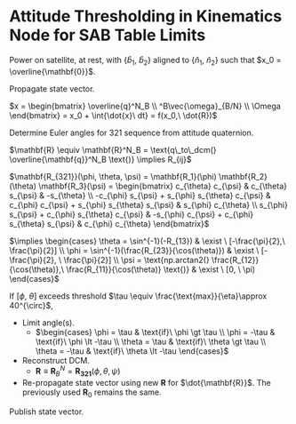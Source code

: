 # Attitude Thresholding in Kinematics Node for SAB Table Limits

Power on satellite, at rest, with $\{ \hat{b}_1,\ \hat{b}_2 \}$ aligned to $\{ \hat{n}_1,\ \hat{n}_2 \}$ such that $x_0 = \overline{\mathbf{0}}$.

Propagate state vector.

$x = \begin{bmatrix} \overline{q}^N_B \\ ^B\vec{\omega}_{B/N} \\ \Omega \end{bmatrix} = x_0 + \int{\dot{x}\ dt} = f(x_0,\ \dot{R})$

Determine Euler angles for 321 sequence from attitude quaternion.

$\mathbf{R} \equiv \mathbf{R}^N_B = \text{q\_to\_dcm(} \overline{\mathbf{q}}^N_B \text{)} \implies R_{ij}$

$\mathbf{R_{321}}(\phi, \theta, \psi) = \mathbf{R_1}(\phi) \mathbf{R_2}(\theta) \mathbf{R_3}(\psi) = \begin{bmatrix} c_{\theta} c_{\psi} & c_{\theta} s_{\psi} & -s_{\theta} \\ -c_{\phi} s_{\psi} + s_{\phi} s_{\theta} c_{\psi} & c_{\phi} c_{\psi} + s_{\phi} s_{\theta} s_{\psi} & s_{\phi} c_{\theta} \\ s_{\phi} s_{\psi} + c_{\phi} s_{\theta} c_{\psi} & -s_{\phi} c_{\psi} + c_{\phi} s_{\theta} s_{\psi} & c_{\phi} c_{\theta} \end{bmatrix}$

$\implies \begin{cases} \theta = \sin^{-1}(-R_{13}) & \exist \ [-\frac{\pi}{2},\ \frac{\pi}{2}] \\ \phi = \sin^{-1}(\frac{R_{23}}{\cos(\theta)}) & \exist \ [-\frac{\pi}{2}, \ \frac{\pi}{2}] \\ \psi = \text{np.arctan2(} \frac{R_{12}}{\cos(\theta)},\ \frac{R_{11}}{\cos(\theta)} \text{)} & \exist \ [0, \ \pi) \end{cases}$

If $[\phi,\ \theta]$ exceeds threshold $\tau \equiv \frac{\text{max}}{\eta}\approx 40^{\circ}$,
- Limit angle(s).
    - $\begin{cases} \phi = \tau & \text{if}\ \phi \gt \tau \\ \phi = -\tau & \text{if}\ \phi \lt -\tau \\ \theta = \tau & \text{if}\ \theta \gt \tau \\ \theta = -\tau & \text{if}\ \theta \lt -\tau \end{cases}$
- Reconstruct DCM.
    - $\mathbf{R} \equiv \mathbf{R}^N_B = \mathbf{R_{321}}(\phi, \theta, \psi)$
- Re-propagate state vector using new $\mathbf{R}$ for $\dot{\mathbf{R}}$. The previously used $\mathbf{R}_0$ remains the same.

Publish state vector.

